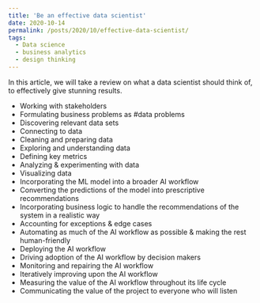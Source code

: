 ```yaml
---
title: 'Be an effective data scientist'
date: 2020-10-14
permalink: /posts/2020/10/effective-data-scientist/
tags:
  - Data science
  - business analytics
  - design thinking
---
```


In this article, we will take a review on what a data scientist should think of, to effectively give stunning results.

* Working with stakeholders
* Formulating business problems as #data problems
* Discovering relevant data sets
* Connecting to data
* Cleaning and preparing data
* Exploring and understanding data
* Defining key metrics
* Analyzing & experimenting with data
* Visualizing data
* Incorporating the ML model into a broader AI workflow
* Converting the predictions of the model into prescriptive recommendations
* Incorporating business logic to handle the recommendations of the system in a realistic way
* Accounting for exceptions & edge cases
* Automating as much of the AI workflow as possible & making the rest human-friendly
* Deploying the AI workflow
* Driving adoption of the AI workflow by decision makers
* Monitoring and repairing the AI workflow
* Iteratively improving upon the AI workflow
* Measuring the value of the AI workflow throughout its life cycle
* Communicating the value of the project to everyone who will listen
